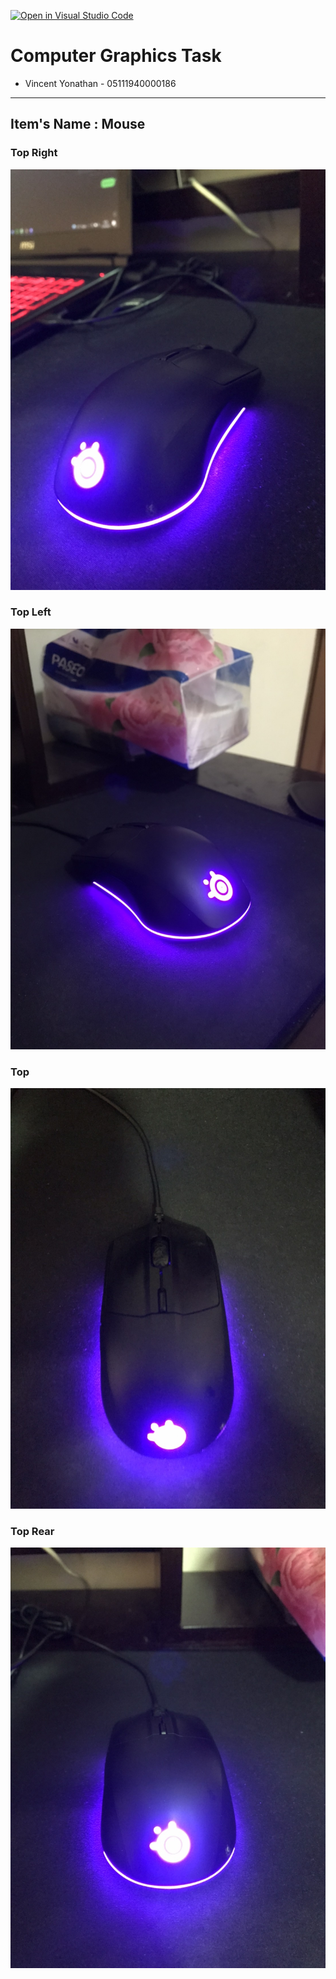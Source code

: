 [![Open in Visual Studio Code](https://classroom.github.com/assets/open-in-vscode-f059dc9a6f8d3a56e377f745f24479a46679e63a5d9fe6f495e02850cd0d8118.svg)](https://classroom.github.com/online_ide?assignment_repo_id=5692377&assignment_repo_type=AssignmentRepo)

# Computer Graphics Task

* Vincent Yonathan    - 05111940000186
---

## Item's Name : Mouse
### Top Right
![topright](./screenshot/topright.jpg)

### Top Left
![topleft](./screenshot/topleft.jpg)

### Top
![top](./screenshot/top.jpg)

### Top Rear
![toprear](./screenshot/toprear.jpg)
